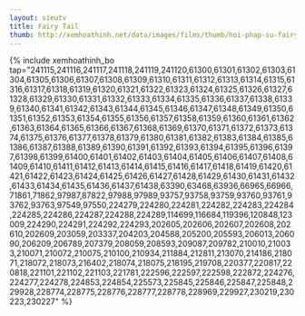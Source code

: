 ```yaml
---
layout: sieutv
title: Fairy Tail
thumb: http://xemhoathinh.net/data/images/films/thumb/hoi-phap-su-fairy-tail-2009.jpg
---
```

{% include xemhoathinh_bo tap="241115,241116,241117,241118,241119,241120,61300,61301,61302,61303,61304,61305,61306,61307,61308,61309,61310,61311,61312,61313,61314,61315,61316,61317,61318,61319,61320,61321,61322,61323,61324,61325,61326,61327,61328,61329,61330,61331,61332,61333,61334,61335,61336,61337,61338,61339,61340,61341,61342,61343,61344,61345,61346,61347,61348,61349,61350,61351,61352,61353,61354,61355,61356,61357,61358,61359,61360,61361,61362,61363,61364,61365,61366,61367,61368,61369,61370,61371,61372,61373,61374,61375,61376,61377,61378,61379,61380,61381,61382,61383,61384,61385,61386,61387,61388,61389,61390,61391,61392,61393,61394,61395,61396,61397,61398,61399,61400,61401,61402,61403,61404,61405,61406,61407,61408,61409,61410,61411,61412,61413,61414,61415,61416,61417,61418,61419,61420,61421,61422,61423,61424,61425,61426,61427,61428,61429,61430,61431,61432,61433,61434,61435,61436,61437,61438,63390,63468,63936,66965,66966,71861,71862,97987,87822,97988,97989,93757,93758,93759,93760,93761,93762,93763,97549,97550,224279,224280,224281,224282,224283,224284,224285,224286,224287,224288,224289,114699,116684,119396,120848,123009,224290,224291,224292,224293,202605,202606,202607,202608,202610,202609,203059,203337,204203,204588,205200,205593,206013,206090,206209,206789,207379,208059,208593,209087,209782,210010,210033,210071,210072,210075,210100,210934,211884,212811,213070,214186,218071,218072,218073,216402,218074,218075,218195,219708,220377,220817,220818,221101,221102,221103,221781,222596,222597,222598,222872,224276,224277,224278,224853,224854,225573,225845,225846,225847,225848,229928,228774,228775,228776,228777,228778,228969,229927,230219,230223,230227" %} 
